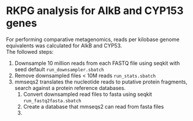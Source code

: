# RKPG analysis for AlkB and CYP153 genes

For performing comparative metagenomics, reads per kilobase genome equivalents was calculated for AlkB and CYP53.  
The followed steps:  
1. Downsample 10 million reads from each FASTQ file using seqkit with seed default ```run_downsampler.sbatch```
2. Remove downsampled files  < 10M reads ```run_stats.sbatch```
3. mmseqs2 translates the nucleotide reads to putative protein fragments, search against a protein reference databases.
   1. Convert downsampled read files to fasta using seqkit ```run_fastq2fasta.sbatch```
   2. Create a database that mmseqs2 can read from fasta files
   3. 


